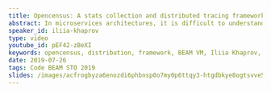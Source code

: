 ```yaml
---
title: Opencensus: A stats collection and distributed tracing framework - an update
abstract: In microservices architectures, it is difficult to understand how services use resources across shared infrastructure. In monolithic systems, we depend on traditional tools that report per-process resource usage and latency characteristics that are limited to a single process. In order to be able to collect and analyze resource utilization and performance characteristics of distributed systems, OpenCensus tracks resource utilization through the chain of services processing a user request.
speaker_id: iliia-khaprov
type: video
youtube_id: pEF42-zBeXI
keywords: opencensus, distribution, framework, BEAM VM, Iliia Khaprov,
date: 2019-07-26
tags: Code BEAM STO 2019
slides: /images/acfrogbyza6enozdi6phbnsp0o7my0p6ttqy3-htgdbkye8ogtsvve5op-ejr07snhvo-rag-n0d57cpcj-e50mgjomci2ddv8v-ajjydla2mcxlyhm4ju-oyso8xz0-compressed.pdf
---
```


